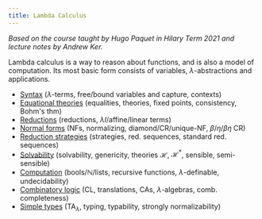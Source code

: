 ```yaml
---
title: Lambda Calculus
---
```


*Based on the course taught by Hugo Paquet in Hilary Term 2021 and lecture notes
by Andrew Ker.*

Lambda calculus is a way to reason about functions, and is also a model of
computation. Its most basic form consists of variables, $\lambda$-abstractions
and applications.

* [Syntax](notes/syntax.md)
  ($\lambda$-terms, free/bound variables and capture, contexts)
* [Equational theories](notes/theories.md)
  (equalities, theories, fixed points, consistency, Bohm's thm)
* [Reductions](notes/reductions.md)
  (reductions, $\lambda I$/affine/linear terms)
* [Normal forms](notes/nf.md) (NFs, normalizing, diamond/CR/unique-NF,
  $\beta$/$\eta$/$\beta\eta$ CR)
* [Reduction strategies](notes/redstrats.md) (strategies, red. sequences,
  standard red. sequences)
* [Solvability](notes/solvability.md) (solvability, genericity, theories
  $\mathcal H$, $\mathcal H^*$, sensible, semi-sensible)
* [Computation](notes/computation.md) (bools/$\mathbb N$/lists,
  recursive functions, $\lambda$-definable, undecidability)
* [Combinatory logic](notes/combinatory.md) (CL, translations, CAs,
  $\lambda$-algebras, comb. completeness)
* [Simple types](notes/types.md) ($\text{TA}_\lambda$, typing, typability,
  strongly normalizability)
